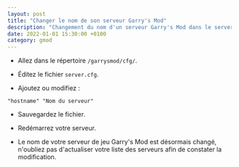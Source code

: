 ```yaml
---
layout: post
title: "Changer le nom de son serveur Garry's Mod"
description: "Changement du nom d'un serveur Garry's Mod dans le server.cfg"
date: 2022-01-01 15:30:00 +0100
category: gmod
---
```


* Allez dans le répertoire `/garrysmod/cfg/`.

* Éditez le fichier `server.cfg`.

* Ajoutez ou modifiez :

`"hostname" "Nom du serveur"`

* Sauvegardez le fichier.

* Redémarrez votre serveur.

* Le nom de votre serveur de jeu Garry's Mod est désormais changé, n'oubliez pas d'actualiser votre liste des serveurs afin de constater la modification.
